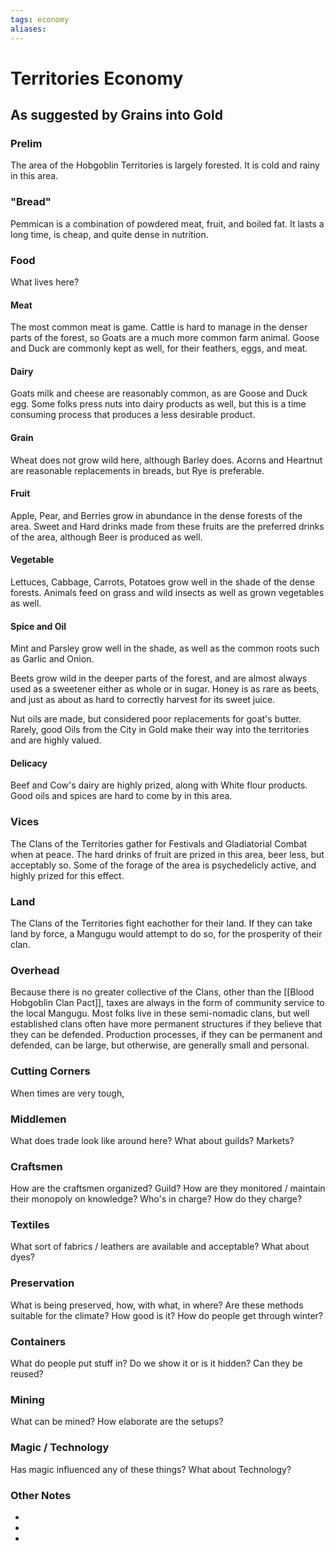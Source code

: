 ```yaml
---
tags: economy
aliases:
---
```


# Territories Economy
## As suggested by Grains into Gold
### Prelim
The area of the Hobgoblin Territories is largely forested. It is cold and rainy in this area. 

### "Bread"
Pemmican is a combination of powdered meat, fruit, and boiled fat. It lasts a long time, is cheap, and quite dense in nutrition.

### Food
What lives here?
#### Meat
The most common meat is game. Cattle is hard to manage in the denser parts of the forest, so Goats are a much more common farm animal. Goose and Duck are commonly kept as well, for their feathers, eggs, and meat.

#### Dairy
Goats milk and cheese are reasonably common, as are Goose and Duck egg. Some folks press nuts into dairy products as well, but this is a time consuming process that produces a less desirable product.

#### Grain
Wheat does not grow wild here, although Barley does. Acorns and Heartnut are reasonable replacements in breads, but Rye is preferable.

#### Fruit
Apple, Pear, and Berries grow in abundance in the dense forests of the area. Sweet and Hard drinks made from these fruits are the preferred drinks of the area, although Beer is produced as well.

#### Vegetable
Lettuces, Cabbage, Carrots, Potatoes grow well in the shade of the dense forests. Animals feed on grass and wild insects as well as grown vegetables as well.

#### Spice and Oil
Mint and Parsley grow well in the shade, as well as the common roots such as Garlic and Onion.

Beets grow wild in the deeper parts of the forest, and are almost always used as a sweetener either as whole or in sugar. Honey is as rare as beets, and just as about as hard to correctly harvest for its sweet juice.

Nut oils are made, but considered poor replacements for goat's butter. Rarely, good Oils from the City in Gold make their way into the territories and are highly valued.

#### Delicacy
Beef and Cow's dairy are highly prized, along with White flour products. Good oils and spices are hard to come by in this area.

### Vices
The Clans of the Territories gather for Festivals and Gladiatorial Combat when at peace. The hard drinks of fruit are prized in this area, beer less, but acceptably so. Some of the forage of the area is psychedelicly active, and highly prized for this effect.

### Land
The Clans of the Territories fight eachother for their land. If they can take land by force, a Mangugu would attempt to do so, for the prosperity of their clan. 

### Overhead
Because there is no greater collective of the Clans, other than the [[Blood Hobgoblin Clan Pact]], taxes are always in the form of community service to the local Mangugu. Most folks live in these semi-nomadic clans, but well established clans often have more permanent structures if they believe that they can be defended. Production processes, if they can be permanent and defended, can be large, but otherwise, are generally small and personal.

### Cutting Corners
When times are very tough, 

### Middlemen
What does trade look like around here? What about guilds? Markets?

### Craftsmen
How are the craftsmen organized? Guild? How are they monitored / maintain their monopoly on knowledge? Who's in charge? How do they charge?

### Textiles
What sort of fabrics / leathers are available and acceptable? What about dyes?

### Preservation
What is being preserved, how, with what, in where? Are these methods suitable for the climate? How good is it? How do people get through winter? 

### Containers
What do people put stuff in? Do we show it or is it hidden? Can they be reused?

### Mining
What can be mined? How elaborate are the setups?

### Magic / Technology
Has magic influenced any of these things? What about Technology?

### Other Notes
- 
- 
- 
